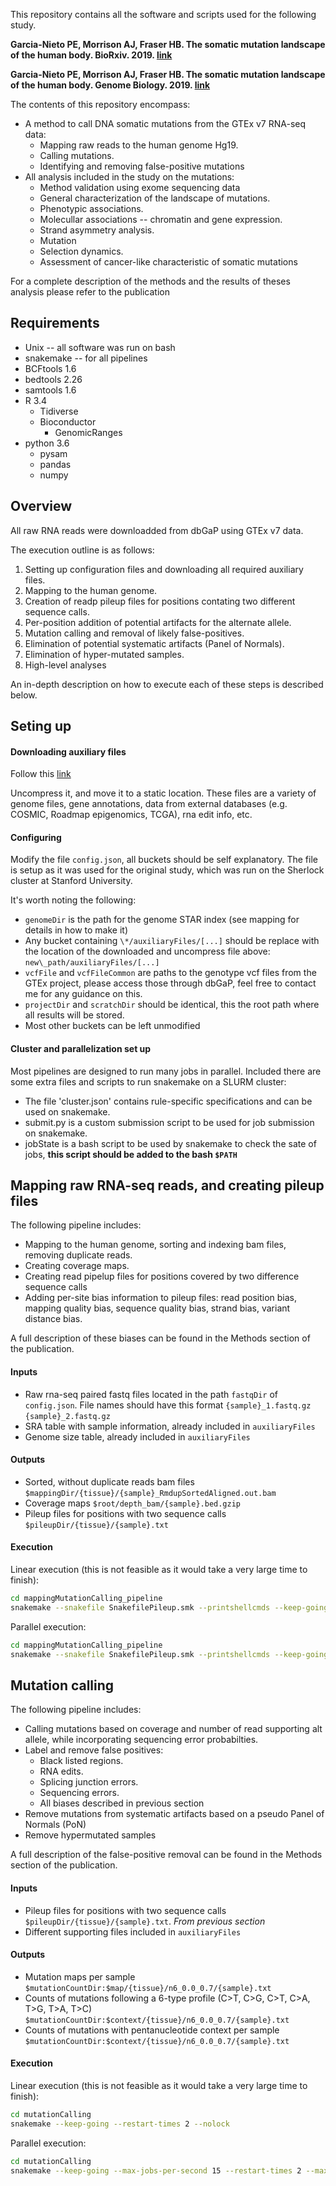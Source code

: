 This repository contains all the software and scripts used for the following study.

**Garcia-Nieto PE, Morrison AJ, Fraser HB. The somatic mutation landscape of the human body. BioRxiv. 2019. [link](https://www.biorxiv.org/content/10.1101/668624v1)**

**Garcia-Nieto PE, Morrison AJ, Fraser HB. The somatic mutation landscape of the human body. Genome Biology. 2019. [link](https://www.biorxiv.org/content/10.1101/668624v1)**

The contents of this repository encompass:
- A method to call DNA somatic mutations from the GTEx v7 RNA-seq data:
    - Mapping raw reads to the human genome Hg19.
    - Calling mutations.
    - Identifying and removing false-positive mutations
- All analysis included in the study on the mutations:
    - Method validation using exome sequencing data
    - General characterization of the landscape of mutations.
    - Phenotypic associations.
    - Molecullar associations -- chromatin and gene expression.
    - Strand asymmetry analysis.
    - Mutation
    - Selection dynamics.
    - Assessment of cancer-like characteristic of somatic mutations
    
For a complete description of the methods and the results of theses analysis please refer to the publication

## Requirements
- Unix -- all software was run on bash
- snakemake -- for all pipelines
- BCFtools 1.6
- bedtools 2.26
- samtools 1.6
- R 3.4
    - Tidiverse
    - Bioconductor
        - GenomicRanges
- python 3.6
    - pysam
    - pandas
    - numpy

## Overview

All raw RNA reads were downloadded from dbGaP using GTEx v7 data. 

The execution outline is as follows:

1. Setting up configuration files and downloading all required auxiliary files.
2. Mapping to the human genome.
3. Creation of readp pileup files for positions contating two different sequence calls.
3. Per-position addition of potential artifacts for the alternate allele.
4. Mutation calling and removal of likely false-positives.
5. Elimination of potential systematic artifacts (Panel of Normals).
6. Elimination of hyper-mutated samples.
7. High-level analyses

An in-depth description on how to execute each of these steps is described below.

## Seting up 

#### Downloading auxiliary files

Follow this [link](https://drive.google.com/a/stanford.edu/file/d/1v9ZIfkMmi7q8yh_lkn2BHFB4XDYxsERx/view?usp=sharing)

Uncompress it, and move it to a static location. These files are a variety of genome files, gene annotations, data from external databases (e.g. COSMIC, Roadmap epigenomics, TCGA), rna edit info, etc.

#### Configuring

Modify the file `config.json`, all buckets should be self explanatory. The file is setup as it was used for the original study, which was run on the Sherlock cluster at Stanford University.

It's worth noting the following:

- `genomeDir` is the path for the genome STAR index (see mapping for details in how to make it)
- Any bucket containing `\*/auxiliaryFiles/[...]` should be replace with the location of the downloaded and uncompress file above: `new\_path/auxiliaryFiles/[...]`
- `vcfFile` and `vcfFileCommon` are paths to the genotype vcf files from the GTEx project, please access those through dbGaP, feel free to contact me for any guidance on this.
- `projectDir` and `scratchDir` should be identical, this the root path where all results will be stored.
- Most other buckets can be left unmodified

#### Cluster and parallelization set up

Most pipelines are designed to run many jobs in parallel. Included there are some extra files and scripts to run snakemake on a SLURM cluster:


- The file 'cluster.json' contains rule-specific specifications and can be used on snakemake.
- submit.py is a custom submission script to be used for job submission on snakemake.
- jobState is a bash script to be used by snakemake to check the sate of jobs, **this script should be added to the bash `$PATH`**


## Mapping raw RNA-seq reads, and creating pileup files

The following pipeline includes:
- Mapping to the human genome, sorting and indexing bam files, removing duplicate reads.
- Creating coverage maps.
- Creating read pipelup files for positions covered by two difference sequence calls
- Adding per-site bias information to pileup files: read position bias, mapping quality bias, sequence quality bias, strand bias, variant distance bias. 

A full description of these biases can be found in the Methods section of the publication.

#### Inputs
- Raw rna-seq paired fastq files located in the path `fastqDir` of `config.json`. File names should have this format `{sample}_1.fastq.gz` `{sample}_2.fastq.gz`
- SRA table with sample information, already included in `auxiliaryFiles`
- Genome size table, already included in `auxiliaryFiles`

#### Outputs
- Sorted, without duplicate reads bam files `$mappingDir/{tissue}/{sample}_RmdupSortedAligned.out.bam`
- Coverage maps `$root/depth_bam/{sample}.bed.gzip`
- Pileup files for positions with two sequence calls `$pileupDir/{tissue}/{sample}.txt`

#### Execution

Linear execution (this is not feasible as it would take a very large time to finish):
```bash
cd mappingMutationCalling_pipeline
snakemake --snakefile SnakefilePileup.smk --printshellcmds --keep-going --restart-times 2 
```

Parallel execution:
```bash
cd mappingMutationCalling_pipeline
snakemake --snakefile SnakefilePileup.smk --printshellcmds --keep-going --max-jobs-per-second 3 --max-status-checks-per-second 0.016 --nolock --restart-times 2 --cluster-config ../cluster.json --cluster-status jobState --jobs 500 --cluster "../submit.py"
```

## Mutation calling

The following pipeline includes:
- Calling mutations based on coverage and number of read supporting alt allele, while incorporating sequencing error probabilties.
- Label and remove false positives:
    - Black listed regions.
    - RNA edits.
    - Splicing junction errors.
    - Sequencing errors.
    - All biases described in previous section 
- Remove mutations from systematic artifacts based on a pseudo Panel of Normals (PoN)
- Remove hypermutated samples

A full description of the false-positive removal can be found in the Methods section of the publication.

#### Inputs
- Pileup files for positions with two sequence calls `$pileupDir/{tissue}/{sample}.txt`. *From previous section*
- Different supporting files included in `auxiliaryFiles`

#### Outputs
- Mutation maps per sample `$mutationCountDir:$map/{tissue}/n6_0.0_0.7/{sample}.txt`
- Counts of mutations following a 6-type profile (C\>T, C\>G, C\>T, C\>A, T\>G, T\>A, T\>C) `$mutationCountDir:$context/{tissue}/n6_0.0_0.7/{sample}.txt`
- Counts of mutations with pentanucleotide context per sample `$mutationCountDir:$context/{tissue}/n6_0.0_0.7/{sample}.txt`

#### Execution

Linear execution (this is not feasible as it would take a very large time to finish):
```bash
cd mutationCalling
snakemake --keep-going --restart-times 2 --nolock 
```

Parallel execution:
```bash
cd mutationCalling
snakemake --keep-going --max-jobs-per-second 15 --restart-times 2 --max-status-checks-per-second 0.016 --nolock --cluster-config ../cluster.json --cluster-status jobState --jobs 500 --cluster "../submit.py"
```
